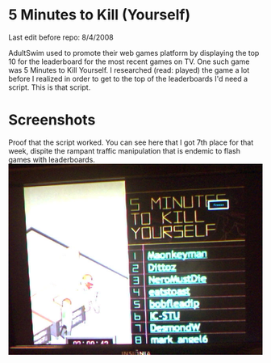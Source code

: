 5 Minutes to Kill (Yourself)
=============
Last edit before repo: 8/4/2008

AdultSwim used to promote their web games platform by displaying the top 10 for the leaderboard for the most recent games on TV. One such game was 5 Minutes to Kill Yourself. I researched (read: played) the game a lot before I realized in order to get to the top of the leaderboards I'd need a script. This is that script.

Screenshots
=============
Proof that the script worked. You can see here that I got 7th place for that week, dispite the rampant traffic manipulation that is endemic to flash games with leaderboards.
![alt text](./screenshots/5%20min%20top%20score.jpg)
